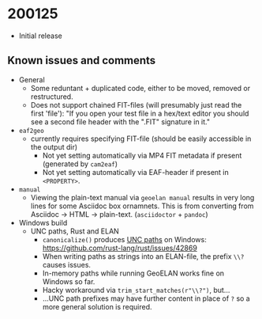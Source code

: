 # 200125
- Initial release
## Known issues and comments
- General
    - Some reduntant + duplicated code, either to be moved, removed or restructured.
    - Does not support chained FIT-files (will presumably just read the first 'file'): "If you open your test file in a hex/text editor you should see a second file header with the ".FIT" signature in it."
- `eaf2geo`
    - currently requires specifying FIT-file (should be easily accessible in the output dir)
        - Not yet setting automatically via MP4 FIT metadata if present (generated by `cam2eaf`)
        - Not yet setting automatically via EAF-header if present in `<PROPERTY>`.
- `manual`
    - Viewing the plain-text manual via `geoelan manual` results in very long lines for some Asciidoc box ornamnets. This is from converting from Asciidoc -> HTML -> plain-text. (`asciidoctor` + `pandoc`)
- Windows build
    - UNC paths, Rust and ELAN
        - `canonicalize()` produces [UNC paths](https://docs.microsoft.com/en-us/openspecs/windows_protocols/ms-dfsc/149a3039-98ce-491a-9268-2f5ddef08192) on Windows: <https://github.com/rust-lang/rust/issues/42869>
        - When writing paths as strings into an ELAN-file, the prefix `\\?` causes issues.
        - In-memory paths while running GeoELAN works fine on Windows so far.
        - Hacky workaround via `trim_start_matches(r"\\?")`, but...
        - ...UNC path prefixes may have further content in place of `?` so a more general solution is required.
